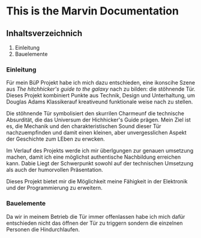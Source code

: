 # This is the Marvin Documentation
## Inhaltsverzeichnich
1. Einleitung
2. Bauelemente

### Einleitung
Für mein BüP Projekt habe ich mich dazu entschieden, eine ikonscihe Szene aus *The hitchhicker's guide to the galaxy* nach zu bilden: die stöhnende Tür. Dieses Projekt kombiniert Punkte aus Technik, Design und Unterhaltung, um Douglas Adams Klassikerauf kreativeund funktionale weise nach zu stellen.  
  
Die stöhnende Tür symbolisiert den skurrilen Charmeunf die technische Absurdität, die das Universum der Hichhicker's Guide prägen. Mein Ziel ist es, die Mechanik und den charakteristischen Sound dieser Tür nachzuempfinden und damit einen kleinen, aber unvergesslichen Aspekt der Geschichte zum LEben zu erwcken.  
  
Im Verlauf des Projekts werde ich mir überlgungen zur genauen umsetzung machen, damit ich eine möglichst authentische Nachbildung erreichen kann. Dabie Liegt der Schwerpunkt sowohl auf der technischen Umsetzung als auch der humorvollen Präsentation.   
  
Dieses Projekt bietet mir die Möglichkeit meine Fähigkeit in der Elektronik und der Programmierung zu erweitern.  
  
### Bauelemente
Da wir in meinem Betrieb die Tür immer offenlassen habe ich mich dafür entschieden nicht das öffnen der Tür zu triggern sondern die einzelnen Personen die Hindurchlaufen.